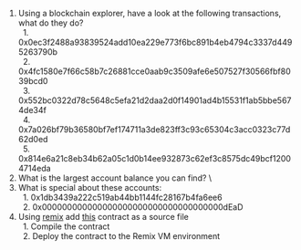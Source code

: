 1. Using a blockchain explorer, have a look at the following transactions, what do they do? \
&nbsp;&nbsp;1. 0x0ec3f2488a93839524add10ea229e773f6bc891b4eb4794c3337d4495263790b \
&nbsp;&nbsp;2. 0x4fc1580e7f66c58b7c26881cce0aab9c3509afe6e507527f30566fbf8039bcd0 \
&nbsp;&nbsp;3. 0x552bc0322d78c5648c5efa21d2daa2d0f14901ad4b15531f1ab5bbe5674de34f \
&nbsp;&nbsp;4. 0x7a026bf79b36580bf7ef174711a3de823ff3c93c65304c3acc0323c77d62d0ed \
&nbsp;&nbsp;5. 0x814e6a21c8eb34b62a05c1d0b14ee932873c62ef3c8575dc49bcf12004714eda 
2. What is the largest account balance you can find? \
3. What is special about these accounts: \
&nbsp;&nbsp;1. 0x1db3439a222c519ab44bb1144fc28167b4fa6ee6 \
&nbsp;&nbsp;2. 0x000000000000000000000000000000000000dEaD 
4. Using [remix](https://remix.ethereum.org/) add [this](https://gist.github.com/extropyCoder/77487267da199320fb9c852cfde70fb1) contract as a source file \
&nbsp;&nbsp;1. Compile the contract \
&nbsp;&nbsp;2. Deploy the contract to the Remix VM environment 
